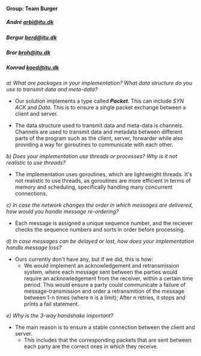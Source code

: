 #### Group: Team Burger
##### André arbi@itu.dk
##### Bergur berd@itu.dk
##### Bror broh@itu.dk
##### Konrad koed@itu.dk

*a) What are packages in your implementation? What data structure do you use to transmit data and meta-data?*

- Our solution implements a type called ***Packet***. This can include *SYN ACK* and *Data*. This is to ensure a single packet exchange between a client and server.

- The data structure used to transmit data and meta-data is channels. Channels are used to transmit data and metadata between different parts of the program such as the client, server, forwarder while also providing a way for goroutines to communicate with each other. 

*b) Does your implementation use threads or processes? Why is it not realistic to use threads?*

- The implementation uses goroutines, which are lightweight threads. It's not realistic to use threads, as goroutines are more efficient in terms of memory and scheduling, specifically handling many concurrent connections. 

*c) In case the network changes the order in which messages are delivered, how would you handle message re-ordering?*

- Each message is assigned a unique sequence number, and the reciever checks the sequence numbers and sorts in order before processing.

*d) In case messages can be delayed or lost, how does your implementation handle message loss?*

- Ours currently don't have any, but if we did, this is how: 
  - We would implement an acknowledgement and retransmission system, where each message sent between the parties would require an acknowledgement from the receiver, within a certain time period. This would ensure a party could communicate a failure of message-transmission and order a retransmition of the message between 1-n times (where n is a limit); After n retries, it stops and prints a fail statement. 
  
*e) Why is the 3-way handshake important?*

- The main reason is to ensure a stable connection between the client and server.
  - This includes that the corresponding packets that are sent between each party are the correct ones in which they receive.

